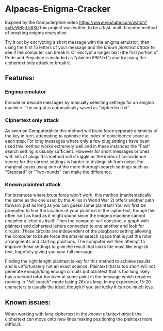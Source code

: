 # Alpacas-Enigma-Cracker

Inspired by the Computerphile video https://www.youtube.com/watch?v=RzWB5jL5RX0 this project was written to be a fast, multithreaded method of breaking enigma encryption. 

Try it out by encrypting a short message with the enigma emulator; then using the first 15 letters of your message and the _known plaintext attack_ to see if the computer can break it. Or encrypt a longer text (the first portion of Pride and Prejudice is included as "plaintextP&P.txt") and try using the ciphertext only attack to break it.

## Features:
### Engima emulator 
Encode or decode messages by manually selecting settings for an enigma machine. The output is automatically saved as "ciphertext.txt".

### Ciphertext only attack
As seen on Computerphile this method will brute force seperate elements of the key in turn, attempting to optimise the index of coincidence score at each step. For long messages where only a few plug settings have been used this method works extremely well and in these instances the "Fast" search setting is usually sufficient. However for short messages or ones with lots of plugs this method will struggle as the index of coincidence scores for the correct settings is harder to distinguish from noise. For marginal cases using one of the more thorough search settings such as "Standard" or "Two rounds" can make the difference.

### Known plaintext attack
For instances where brute force won't work, this method (mathematically the same as the one used by the Allies in World War 2) offers another path forward, just as long as you can guess some plaintext! You will first be prompted to find the location of your plaintext in the ciphertext, though this often isn't as hard as it might sound since the enigma machine cannot encipher a letter as itself. Then the computer will construct a graph with plaintext and ciphertext letters connected to one another and look for circuits. These circuits are independent of the plugboard setting allowing the computer to brute force the smaller search space that is just the rotor arrangments and starting positions. The computer will then attempt to improve these settings to give the result that looks the most like english text, hopefully giving you your full message.

Finding the right length plaintext is key for this method to achieve results and is unfortunately not an exact science. Plaintext that is too short will not generate enough/long enough circuits but plaintext that is too long likely has a second rotor turnover at some point in the message which requires running in "full search" mode taking 26x as long. In my experience 15-20 characters is usually the ideal, though if you are lucky it can be much less.

## Known issues:
When working with long ciphertext in the _known plaintext attack_ the ciphertext can move onto new lines making positioning the plaintext more difficult.
